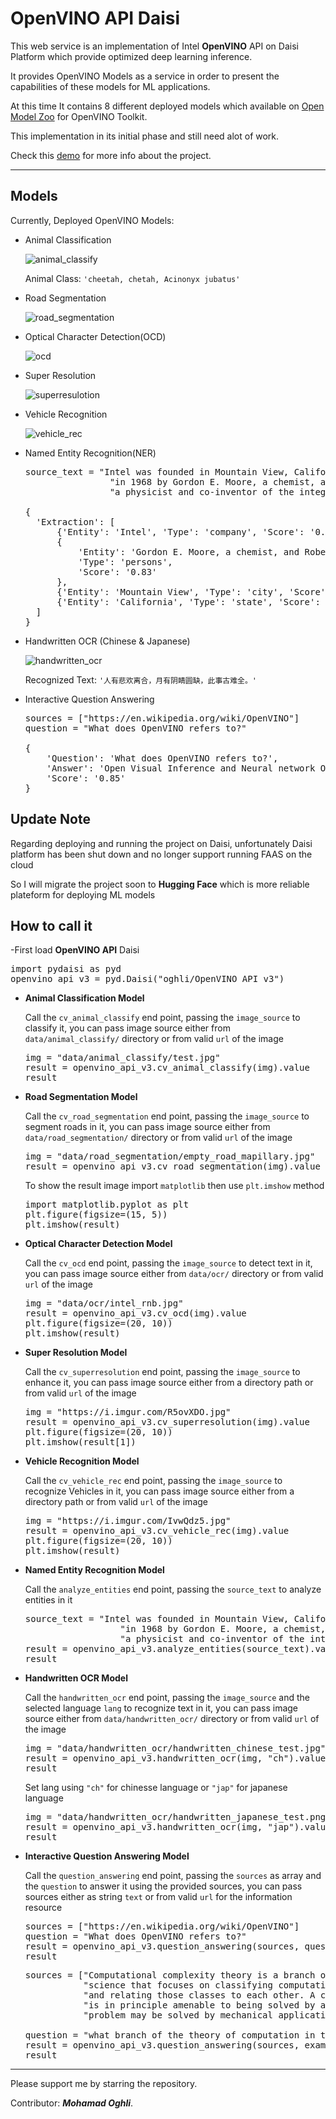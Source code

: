 # OpenVINO API Daisi

This web service is an implementation of Intel **OpenVINO** API on Daisi Platform which provide optimized deep learning inference.

It provides OpenVINO Models as a service in order to present the capabilities of these models for ML applications.

At this time It contains 8 different deployed models which available on [Open Model Zoo](https://github.com/openvinotoolkit/open_model_zoo) for OpenVINO Toolkit.

This implementation in its initial phase and still need alot of work.

Check this [demo](https://youtu.be/-VdZlzWaJvA) for more info about the project.
____________________________________
## Models
Currently, Deployed OpenVINO Models:
* Animal Classification 

  ![animal_classify](https://i.imgur.com/yj7Epmy.png)
   
  Animal Class: `'cheetah, chetah, Acinonyx jubatus'`


* Road Segmentation 
  
  ![road_segmentation](https://i.imgur.com/uvTwSB1.png)

* Optical Character Detection(OCD) 
  
  ![ocd](https://i.imgur.com/2RINxrL.png)

* Super Resolution 

  ![superresulotion](https://i.imgur.com/cIC2Hx8.png)

* Vehicle Recognition 
 
  ![vehicle_rec](https://i.imgur.com/ApGsWxJ.png)

* Named Entity Recognition(NER) 
  
  <pre>source_text = "Intel was founded in Mountain View, California, " \
                  "in 1968 by Gordon E. Moore, a chemist, and Robert Noyce, " \
                  "a physicist and co-inventor of the integrated circuit."
  
  {
    'Extraction': [
        {'Entity': 'Intel', 'Type': 'company', 'Score': '0.98'},
        {
            'Entity': 'Gordon E. Moore, a chemist, and Robert Noyce',
            'Type': 'persons',
            'Score': '0.83'
        },
        {'Entity': 'Mountain View', 'Type': 'city', 'Score': '0.79'},
        {'Entity': 'California', 'Type': 'state', 'Score': '0.98'}
    ]
  }
</pre>

* Handwritten OCR (Chinese & Japanese) 
 
  ![handwritten_ocr](https://i.imgur.com/EcqdEP1.png)
  
  Recognized Text: `'人有悲欢离合，月有阴睛圆缺，此事古难全。'`


* Interactive Question Answering 
  
  <pre>
  sources = ["https://en.wikipedia.org/wiki/OpenVINO"]
  question = "What does OpenVINO refers to?"
  
  {
      'Question': 'What does OpenVINO refers to?',
      'Answer': 'Open Visual Inference and Neural network Optimization',
      'Score': '0.85'
  } </pre>

## Update Note 
Regarding deploying and running the project on Daisi, unfortunately Daisi platform has been shut down and no longer support running FAAS on the cloud

So I will migrate the project soon to **Hugging Face** which is more reliable plateform for deploying ML models

## How to call it

-First load **OpenVINO API** Daisi

<pre>
import pydaisi as pyd
openvino_api_v3 = pyd.Daisi("oghli/OpenVINO API v3")
</pre>

* **Animal Classification Model**

  Call the `cv_animal_classify` end point, passing the `image_source` to classify it, you can pass image source either from `data/animal_classify/` directory or from valid `url` of the image
  <pre>
  img = "data/animal_classify/test.jpg"
  result = openvino_api_v3.cv_animal_classify(img).value
  result
  </pre>

* **Road Segmentation Model**
    
  Call the `cv_road_segmentation` end point, passing the `image_source` to segment roads in it, you can pass image source either from `data/road_segmentation/` directory or from valid `url` of the image
  <pre>
  img = "data/road_segmentation/empty_road_mapillary.jpg"
  result = openvino_api_v3.cv_road_segmentation(img).value
  </pre>
  To show the result image import `matplotlib` then use `plt.imshow` method
  <pre>
  import matplotlib.pyplot as plt
  plt.figure(figsize=(15, 5))
  plt.imshow(result)
  </pre>

* **Optical Character Detection Model**

  Call the `cv_ocd` end point, passing the `image_source` to detect text in it, you can pass image source either from `data/ocr/` directory or from valid `url` of the image
  <pre>
  img = "data/ocr/intel_rnb.jpg"
  result = openvino_api_v3.cv_ocd(img).value
  plt.figure(figsize=(20, 10))
  plt.imshow(result)
  </pre>

* **Super Resolution Model** 

  Call the `cv_superresolution` end point, passing the `image_source` to enhance it, you can pass image source either from a directory path or from valid `url` of the image
  <pre>
  img = "https://i.imgur.com/R5ovXDO.jpg"
  result = openvino_api_v3.cv_superresolution(img).value
  plt.figure(figsize=(20, 10))
  plt.imshow(result[1])
  </pre>

* **Vehicle Recognition Model**
  
  Call the `cv_vehicle_rec` end point, passing the `image_source` to recognize Vehicles in it, you can pass image source either from a directory path or from valid `url` of the image
  
  <pre>
  img = "https://i.imgur.com/IvwQdz5.jpg"
  result = openvino_api_v3.cv_vehicle_rec(img).value
  plt.figure(figsize=(20, 10))
  plt.imshow(result)
  </pre>

* **Named Entity Recognition Model**
    
  Call the `analyze_entities` end point, passing the `source_text` to analyze entities in it
  <pre>
  source_text = "Intel was founded in Mountain View, California, " \
                    "in 1968 by Gordon E. Moore, a chemist, and Robert Noyce, " \
                    "a physicist and co-inventor of the integrated circuit."
  result = openvino_api_v3.analyze_entities(source_text).value
  result 
  </pre>

* **Handwritten OCR Model**
    
  Call the `handwritten_ocr` end point, passing the `image_source` and the selected language `lang` to recognize text in it, you can pass image source either from `data/handwritten_ocr/` directory or from valid `url` of the image
  <pre>
  img = "data/handwritten_ocr/handwritten_chinese_test.jpg"
  result = openvino_api_v3.handwritten_ocr(img, "ch").value
  result
  </pre>
  
  Set lang using `"ch"` for chinesse language or `"jap"` for japanese language
   
  <pre>img = "data/handwritten_ocr/handwritten_japanese_test.png"
  result = openvino_api_v3.handwritten_ocr(img, "jap").value
  result 
  </pre>

* **Interactive Question Answering Model**

    Call the `question_answering` end point, passing the `sources` as array and the `question` to answer it using the provided sources, you can pass sources either as string `text` or from valid `url` for the information resource
  
  <pre>
  sources = ["https://en.wikipedia.org/wiki/OpenVINO"]
  question = "What does OpenVINO refers to?"
  result = openvino_api_v3.question_answering(sources, question).value
  result
  </pre>
  
  <pre>
  sources = ["Computational complexity theory is a branch of the theory of computation in theoretical computer "
             "science that focuses on classifying computational problems according to their inherent difficulty, "
             "and relating those classes to each other. A computational problem is understood to be a task that "
             "is in principle amenable to being solved by a computer, which is equivalent to stating that the "
             "problem may be solved by mechanical application of mathematical steps, such as an algorithm."]
  
  question = "what branch of the theory of computation in theoretical computer science that focuses on classifying computational problems?"
  result = openvino_api_v3.question_answering(sources, example_question=question).value
  result
  </pre> 
____________________________________

Please support me by starring the repository.

Contributor: _**Mohamad Oghli**_.
